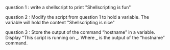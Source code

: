 question 1 : write a shellscript to print "Shellscripting is fun"

question 2 : Modify the script from question 1 to hold a variable. The variable will hold the content "Shellscripting is nice"

question 3 : Store the output of the command “hostname” in a variable. Display “This script is running on _. Where _ is the output of the “hostname” command.